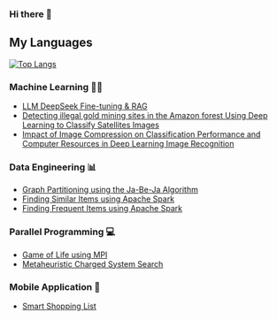 ### Hi there 👋

## My Languages

[![Top Langs](https://github-readme-stats.vercel.app/api/top-langs/?username=NathanLabbe&layout=compact&bg_color=30,e96443,904e95&title_color=fff&text_color=fff)](https://github.com/NathanLabbe)

<!--
**NathanLabbe/NathanLabbe** is a ✨ _special_ ✨ repository because its `README.md` (this file) appears on your GitHub profile.

Here are some ideas to get you started:

- 🔭 I’m currently working on ...
- 🌱 I’m currently learning ...
- 👯 I’m looking to collaborate on ...
- 🤔 I’m looking for help with ...
- 💬 Ask me about ...
- 📫 How to reach me: ...
- 😄 Pronouns: ...
- ⚡ Fun fact: ...
-->

### Machine Learning 🤖🧠
* [LLM DeepSeek Fine-tuning & RAG](https://github.com/NathanLabbe/DeepSeek_Finetuning_-_RAG)
* [Detecting illegal gold mining sites in the Amazon forest Using Deep Learning to Classify Satellites Images](https://github.com/NathanLabbe/Thesis)
* [Impact of Image Compression on Classification Performance and Computer Resources in Deep Learning Image Recognition](https://github.com/NathanLabbe/CompressionImpactCNN)

### Data Engineering 📊

* [Graph Partitioning using the Ja-Be-Ja Algorithm](https://github.com/NathanLabbe/Data_Mining_Grah_Partioning)
* [Finding Similar Items using Apache Spark](https://github.com/NathanLabbe/Data_Mining_Similar_Items)
* [Finding Frequent Items using Apache Spark](https://github.com/NathanLabbe/Data_Mining_Frequent_Item)

### Parallel Programming 💻
* [Game of Life using MPI](https://github.com/NathanLabbe/GameOfLifeMPI)
* [Metaheuristic Charged System Search](https://github.com/NathanLabbe/Metaheuristic_Charged_System_Search)

### Mobile Application 📱
* [Smart Shopping List](https://github.com/NathanLabbe/BuyingListOCR)
